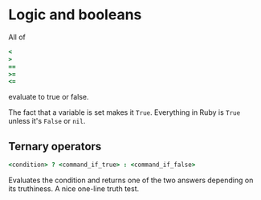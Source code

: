 # Logic and booleans

All of

```ruby
<
>
==
>=
<=
```

evaluate to true or false.

The fact that a variable is set makes it ```True```. Everything in Ruby is ```True``` unless it's ```False``` or ```nil```.

## Ternary operators

```ruby
<condition> ? <command_if_true> : <command_if_false>
```

Evaluates the condition and returns one of the two answers depending on its truthiness. A nice one-line truth test.